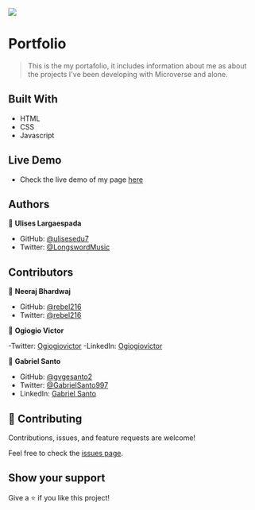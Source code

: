 ![](https://img.shields.io/badge/Microverse-blueviolet)

# Portfolio

> This is the my portafolio, it includes information about me as about the projects I've been developing with Microverse and alone.


## Built With

- HTML
- CSS
- Javascript

## Live Demo

- Check the live demo of my page [here](https://ulisesedu7.github.io/Portafolio/)  

## Authors

👤 **Ulises Largaespada**

- GitHub: [@ulisesedu7](https://github.com/ulisesedu7)
- Twitter: [@LongswordMusic](https://twitter.com/LongswordMusic)

## Contributors

👤 **Neeraj Bhardwaj**

- GitHub: [@rebel216](https://github.com/rebel216)
- Twitter: [@rebel216](https://twitter.com/rebel216)

👤 **Ogiogio Victor**

-Twitter: [Ogiogiovictor](https://twitter.com/a0df623fb9d9482)
-LinkedIn:  [Ogiogiovictor](https://www.linkedin.com/in/ogiogio-victor-a096a0181/)

👤 **Gabriel Santo**

- GitHub: [@gvgesanto2](https://github.com/gvgesanto2)
- Twitter: [@GabrielSanto997](https://twitter.com/GabrielSanto997)
- LinkedIn: [Gabriel Santo](https://linkedin.com/in/gabriel-santo-5882a71b2/)

## 🤝 Contributing

Contributions, issues, and feature requests are welcome!

Feel free to check the [issues page](../../issues/).

## Show your support

Give a ⭐️ if you like this project!

